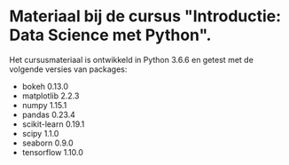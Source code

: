 # Materiaal bij de cursus "Introductie: Data Science met Python".

Het cursusmateriaal is ontwikkeld in Python 3.6.6 en getest met de volgende versies van packages:
- bokeh 0.13.0
- matplotlib 2.2.3
- numpy 1.15.1
- pandas 0.23.4
- scikit-learn 0.19.1
- scipy 1.1.0
- seaborn 0.9.0
- tensorflow 1.10.0
